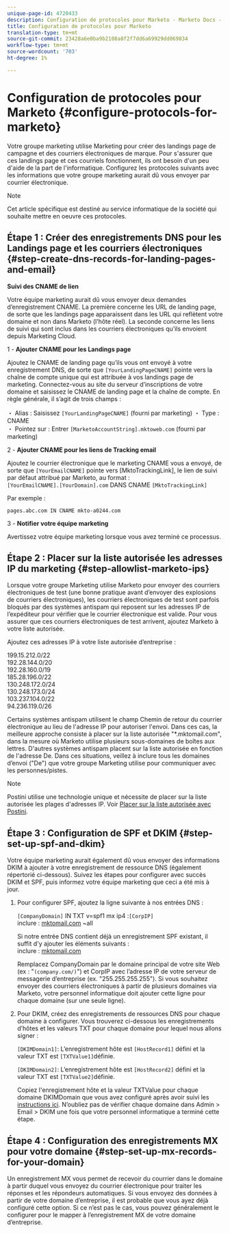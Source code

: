 ```yaml
---
unique-page-id: 4720433
description: Configuration de protocoles pour Marketo - Marketo Docs - Documentation sur les produits
title: Configuration de protocoles pour Marketo
translation-type: tm+mt
source-git-commit: 23428a6e0ba9b2108a8f2f7dd6a69929dd069834
workflow-type: tm+mt
source-wordcount: '703'
ht-degree: 1%

---
```



# Configuration de protocoles pour Marketo {#configure-protocols-for-marketo}

Votre groupe marketing utilise Marketing pour créer des landings page de campagne et des courriers électroniques de marque. Pour s&#39;assurer que ces landings page et ces courriels fonctionnent, ils ont besoin d&#39;un peu d&#39;aide de la part de l&#39;informatique. Configurez les protocoles suivants avec les informations que votre groupe marketing aurait dû vous envoyer par courrier électronique.

>[!NOTE]
>
>Cet article spécifique est destiné au service informatique de la société qui souhaite mettre en oeuvre ces protocoles.

## Étape 1 : Créer des enregistrements DNS pour les Landings page et les courriers électroniques {#step-create-dns-records-for-landing-pages-and-email}

**Suivi des CNAME de lien**

Votre équipe marketing aurait dû vous envoyer deux demandes d’enregistrement CNAME. La première concerne les URL de landing page, de sorte que les landings page apparaissent dans les URL qui reflètent votre domaine et non dans Marketo (l’hôte réel). La seconde concerne les liens de suivi qui sont inclus dans les courriers électroniques qu’ils envoient depuis Marketing Cloud.

1 - **Ajouter CNAME pour les Landings page**

Ajoutez le CNAME de landing page qu’ils vous ont envoyé à votre enregistrement DNS, de sorte que `[YourLandingPageCNAME]` pointe vers la chaîne de compte unique qui est attribuée à vos landings page de marketing. Connectez-vous au site du serveur d’inscriptions de votre domaine et saisissez le CNAME de landing page et la chaîne de compte. En règle générale, il s’agit de trois champs :

・ Alias : Saisissez `[YourLandingPageCNAME]` (fourni par marketing) ・ Type : CNAME\
・ Pointez sur : Entrer `[MarketoAccountString].mktoweb.com` (fourni par marketing)

2 - **Ajouter CNAME pour les liens de Tracking email**

Ajoutez le courrier électronique que le marketing CNAME vous a envoyé, de sorte que `[YourEmailCNAME]` pointe vers [MktoTrackingLink], le lien de suivi par défaut attribué par Marketo, au format :\
`[YourEmailCNAME].[YourDomain].com` DANS CNAME `[MktoTrackingLink]`

Par exemple :

`pages.abc.com IN CNAME mkto-a0244.com`

3 - **Notifier votre équipe marketing**

Avertissez votre équipe marketing lorsque vous avez terminé ce processus.

## Étape 2 : Placer sur la liste autorisée les adresses IP du marketing {#step-allowlist-marketo-ips}

Lorsque votre groupe Marketing utilise Marketo pour envoyer des courriers électroniques de test (une bonne pratique avant d’envoyer des explosions de courriers électroniques), les courriers électroniques de test sont parfois bloqués par des systèmes antispam qui reposent sur les adresses IP de l’expéditeur pour vérifier que le courrier électronique est valide. Pour vous assurer que ces courriers électroniques de test arrivent, ajoutez Marketo à votre liste autorisée.

Ajoutez ces adresses IP à votre liste autorisée d’entreprise :

199.15.212.0/22\
192.28.144.0/20\
192.28.160.0/19\
185.28.196.0/22\
130.248.172.0/24\
130.248.173.0/24\
103.237.104.0/22\
94.236.119.0/26

Certains systèmes antispam utilisent le champ Chemin de retour du courrier électronique au lieu de l&#39;adresse IP pour autoriser l&#39;envoi. Dans ces cas, la meilleure approche consiste à placer sur la liste autorisée &quot;*.mktomail.com&quot;, dans la mesure où Marketo utilise plusieurs sous-domaines de boîtes aux lettres. D&#39;autres systèmes antispam placent sur la liste autorisée en fonction de l&#39;adresse De. Dans ces situations, veillez à inclure tous les domaines d’envoi (&quot;De&quot;) que votre groupe Marketing utilise pour communiquer avec les personnes/pistes.

>[!NOTE]
>
>Postini utilise une technologie unique et nécessite de placer sur la liste autorisée les plages d&#39;adresses IP. Voir [Placer sur la liste autorisée avec Postini](http://nation.marketo.com/docs/DOC-1066).

## Étape 3 : Configuration de SPF et DKIM {#step-set-up-spf-and-dkim}

Votre équipe marketing aurait également dû vous envoyer des informations DKIM à ajouter à votre enregistrement de ressource DNS (également répertorié ci-dessous). Suivez les étapes pour configurer avec succès DKIM et SPF, puis informez votre équipe marketing que ceci a été mis à jour.

1. Pour configurer SPF, ajoutez la ligne suivante à nos entrées DNS :

   `[CompanyDomain]` IN TXT v=spf1 mx ip4 :`[CorpIP]`\
   inclure : [mktomail.com](http://mktomail.com/) ~all

   Si notre entrée DNS contient déjà un enregistrement SPF existant, il suffit d&#39;y ajouter les éléments suivants :\
   inclure : [mktomail.com](http://mktomail.com)

   Remplacez CompanyDomain par le domaine principal de votre site Web (ex : &quot;`(company.com/)`&quot;) et CorpIP avec l’adresse IP de votre serveur de messagerie d’entreprise (ex. &quot;255.255.255.255&quot;). Si vous souhaitez envoyer des courriers électroniques à partir de plusieurs domaines via Marketo, votre personnel informatique doit ajouter cette ligne pour chaque domaine (sur une seule ligne).

1. Pour DKIM, créez des enregistrements de ressources DNS pour chaque domaine à configurer. Vous trouverez ci-dessous les enregistrements d’hôtes et les valeurs TXT pour chaque domaine pour lequel nous allons signer :

   `[DKIMDomain1]`: L’enregistrement hôte est `[HostRecord1]` défini et la valeur TXT est `[TXTValue1]`définie.

   `[DKIMDomain2]`: L’enregistrement hôte est `[HostRecord2]` défini et la valeur TXT est `[TXTValue2]`définie.

   Copiez l&#39;enregistrement hôte et la valeur TXTValue pour chaque domaine DKIMDomain que vous avez configuré après avoir suivi les [instructions ici](https://docs.marketo.com/display/public/DOCS/Set+up+a+Custom+DKIM+Signature). N’oubliez pas de vérifier chaque domaine dans Admin > Email > DKIM une fois que votre personnel informatique a terminé cette étape.

## Étape 4 : Configuration des enregistrements MX pour votre domaine {#step-set-up-mx-records-for-your-domain}

Un enregistrement MX vous permet de recevoir du courrier dans le domaine à partir duquel vous envoyez du courrier électronique pour traiter les réponses et les répondeurs automatiques. Si vous envoyez des données à partir de votre domaine d’entreprise, il est probable que vous ayez déjà configuré cette option. Si ce n’est pas le cas, vous pouvez généralement le configurer pour le mapper à l’enregistrement MX de votre domaine d’entreprise.
